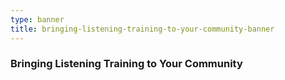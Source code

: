 ```yaml
---
type: banner
title: bringing-listening-training-to-your-community-banner
---
```


### Bringing Listening Training to Your Community
